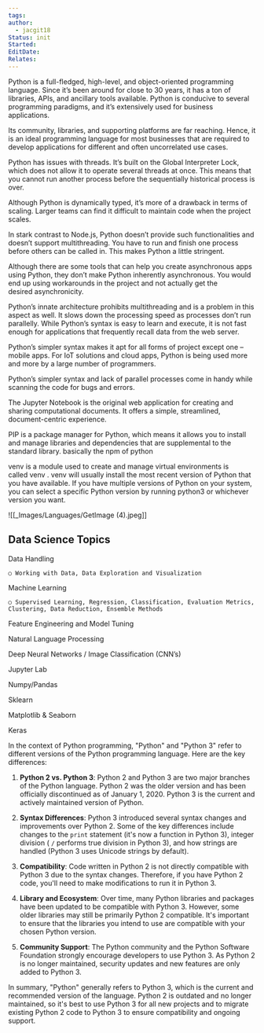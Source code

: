 ```yaml
---
tags: 
author:
  - jacgit18
Status: init
Started: 
EditDate: 
Relates:
---
```

Python is a full-fledged, high-level, and object-oriented programming language. Since it’s been around for close to 30 years, it has a ton of libraries, APIs, and ancillary tools available. Python is conducive to several programming paradigms, and it’s extensively used for business applications. 

Its community, libraries, and supporting platforms are far reaching. Hence, it is an ideal programming language for most businesses that are required to develop applications for different and often uncorrelated use cases.


Python has issues with threads. It’s built on the Global Interpreter Lock, which does not allow it to operate several threads at once. This means that you cannot run another process before the sequentially historical process is over. 

Although Python is dynamically typed, it’s more of a drawback in terms of scaling. Larger teams can find it difficult to maintain code when the project scales. 

In stark contrast to Node.js, Python doesn’t provide such functionalities and doesn’t support multithreading. You have to run and finish one process before others can be called in. This makes Python a little stringent. 

Although there are some tools that can help you create asynchronous apps using Python, they don’t make Python inherently asynchronous. You would end up using workarounds in the project and not actually get the desired asynchronicity.  

Python’s innate architecture prohibits multithreading and is a problem in this aspect as well. It slows down the processing speed as processes don’t run parallelly. While Python’s syntax is easy to learn and execute, it is not fast enough for applications that frequently recall data from the web server.  

Python’s simpler syntax makes it apt for all forms of project except one – mobile apps. For IoT solutions and cloud apps, Python is being used more and more by a large number of programmers.  

Python’s simpler syntax and lack of parallel processes come in handy while scanning the code for bugs and errors.



The Jupyter Notebook is the original web application for creating and sharing computational documents. It offers a simple, streamlined, document-centric experience. 

PIP is a package manager for Python, which means it allows you to install and manage libraries and dependencies that are supplemental to the standard library. basically the npm of python    

venv is a module used to create and manage virtual environments is called venv . venv will usually install the most recent version of Python that you have available. If you have multiple versions of Python on your system, you can select a specific Python version by running python3 or whichever version you want.


![[_Images/Languages/GetImage (4).jpeg]]
## Data Science Topics  

Data Handling  

	○ Working with Data, Data Exploration and Visualization 

Machine Learning  

	○ Supervised Learning, Regression, Classification, Evaluation Metrics, Clustering, Data Reduction, Ensemble Methods  

Feature Engineering and Model Tuning  

Natural Language Processing  

Deep Neural Networks / Image Classification (CNN’s) 


Jupyter Lab 

Numpy/Pandas  

Sklearn  

Matplotlib & Seaborn  

Keras




In the context of Python programming, "Python" and "Python 3" refer to different versions of the Python programming language. Here are the key differences:  
  
1. **Python 2 vs. Python 3**: Python 2 and Python 3 are two major branches of the Python language. Python 2 was the older version and has been officially discontinued as of January 1, 2020. Python 3 is the current and actively maintained version of Python.  
  
2. **Syntax Differences**: Python 3 introduced several syntax changes and improvements over Python 2. Some of the key differences include changes to the `print` statement (it's now a function in Python 3), integer division ( `/` performs true division in Python 3), and how strings are handled (Python 3 uses Unicode strings by default).  
  
3. **Compatibility**: Code written in Python 2 is not directly compatible with Python 3 due to the syntax changes. Therefore, if you have Python 2 code, you'll need to make modifications to run it in Python 3.  
  
4. **Library and Ecosystem**: Over time, many Python libraries and packages have been updated to be compatible with Python 3. However, some older libraries may still be primarily Python 2 compatible. It's important to ensure that the libraries you intend to use are compatible with your chosen Python version.  
  
5. **Community Support**: The Python community and the Python Software Foundation strongly encourage developers to use Python 3. As Python 2 is no longer maintained, security updates and new features are only added to Python 3.  
  
In summary, "Python" generally refers to Python 3, which is the current and recommended version of the language. Python 2 is outdated and no longer maintained, so it's best to use Python 3 for all new projects and to migrate existing Python 2 code to Python 3 to ensure compatibility and ongoing support.